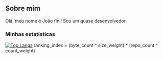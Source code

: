## Sobre mim

Olá, meu nome é João fini! Sou um quase desenvolvedor.

### Minhas estatísticas
[![Top Langs](https://github-readme-stats.vercel.app/api/top-langs/?username=Joao1fini)](https://github.com/Joao1fini/github-readme-stats)
ranking_index = (byte_count ^ size_weight) * (repo_count ^ count_weight)
